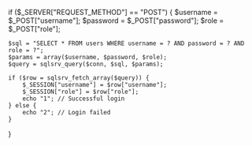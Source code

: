 if ($_SERVER["REQUEST_METHOD"] == "POST") {
    $username = $_POST["username"];
    $password = $_POST["password"];
    $role = $_POST["role"];

    $sql = "SELECT * FROM users WHERE username = ? AND password = ? AND role = ?";
    $params = array($username, $password, $role);
    $query = sqlsrv_query($conn, $sql, $params);

    if ($row = sqlsrv_fetch_array($query)) {
        $_SESSION["username"] = $row["username"];
        $_SESSION["role"] = $row["role"];
        echo "1"; // Successful login
    } else {
        echo "2"; // Login failed
    }
}
